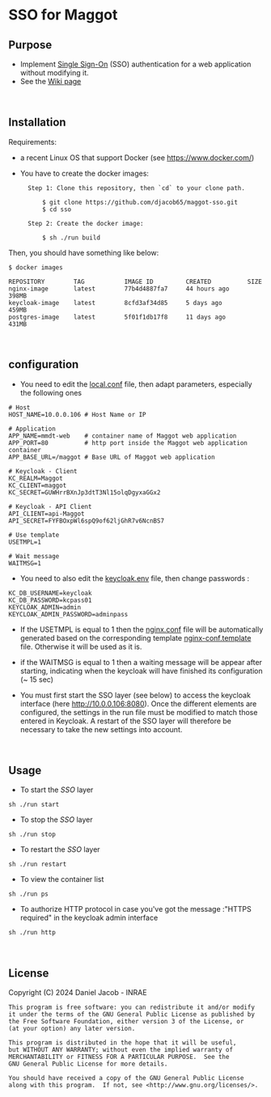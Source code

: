 # SSO for Maggot

## Purpose

* Implement [Single Sign-On](https://en.wikipedia.org/wiki/Single_sign-on) (SSO) authentication for a web application without modifying it.
* See the [Wiki page](https://github.com/djacob65/maggot-sso/wiki/Single-Sign-On)

<br>

## Installation

Requirements:

* a recent Linux OS that support Docker (see https://www.docker.com/)

* You have to create the docker images:

        Step 1: Clone this repository, then `cd` to your clone path.

            $ git clone https://github.com/djacob65/maggot-sso.git
            $ cd sso

        Step 2: Create the docker image:

            $ sh ./run build


Then, you should have something like below:

    $ docker images
```
REPOSITORY        TAG           IMAGE ID         CREATED          SIZE
nginx-image       latest        77b4d4887fa7     44 hours ago     398MB
keycloak-image    latest        8cfd3af34d85     5 days ago       459MB
postgres-image    latest        5f01f1db17f8     11 days ago      431MB
```

<br>

## configuration

* You need to edit the [local.conf](local.conf) file, then adapt parameters, especially the following ones

```shell
# Host
HOST_NAME=10.0.0.106 # Host Name or IP

# Application
APP_NAME=mmdt-web    # container name of Maggot web application
APP_PORT=80          # http port inside the Maggot web application container
APP_BASE_URL=/maggot # Base URL of Maggot web application

# Keycloak - Client
KC_REALM=Maggot
KC_CLIENT=maggot
KC_SECRET=GUWHrrBXnJp3dtT3Nl15olqDgyxaGGx2

# Keycloak - API Client
API_CLIENT=api-Maggot
API_SECRET=FYFBOxpWl6spQ9of62ljGhR7v6NcnBS7

# Use template
USETMPL=1

# Wait message
WAITMSG=1
```

* You need to also edit the [keycloak.env](keycloak/keycloak.env) file, then change passwords :

```shell
KC_DB_USERNAME=keycloak
KC_DB_PASSWORD=kcpass01
KEYCLOAK_ADMIN=admin
KEYCLOAK_ADMIN_PASSWORD=adminpass
```

* If the USETMPL is equal to 1 then the [nginx.conf](nginx/nginx.conf) file will be automatically generated based on the corresponding template [nginx-conf.template](nginx/nginx-conf.template) file. Otherwise it will be used as it is.

* if the WAITMSG is equal to 1 then a waiting message will be appear after starting, indicating when the keycloak will have finished its configuration (~ 15 sec)

* You must first start the SSO layer (see below) to access the keycloak interface (here http://10.0.0.106:8080). Once the different elements are configured, the settings in the run file must be modified to match those entered in Keycloak. A restart of the SSO layer will therefore be necessary to take the new settings into account.

<br>

## Usage

* To start the *SSO* layer 

```shell
sh ./run start
```

* To stop the *SSO* layer 

```shell
sh ./run stop
```

* To restart the *SSO* layer 

```shell
sh ./run restart
```

* To view the container list

```shell
sh ./run ps
```

* To authorize HTTP protocol in case you've got the message :"HTTPS required" in the keycloak admin interface

```shell
sh ./run http
```

<br>


## License

Copyright (C) 2024  Daniel Jacob - INRAE

    This program is free software: you can redistribute it and/or modify
    it under the terms of the GNU General Public License as published by
    the Free Software Foundation, either version 3 of the License, or
    (at your option) any later version.

    This program is distributed in the hope that it will be useful,
    but WITHOUT ANY WARRANTY; without even the implied warranty of
    MERCHANTABILITY or FITNESS FOR A PARTICULAR PURPOSE.  See the
    GNU General Public License for more details.

    You should have received a copy of the GNU General Public License
    along with this program.  If not, see <http://www.gnu.org/licenses/>.

